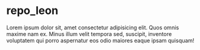 # repo_leon

Lorem ipsum dolor sit, amet consectetur adipisicing elit. Quos omnis maxime nam ex. Minus illum velit tempora sed, suscipit, inventore voluptatem qui porro aspernatur eos odio maiores eaque ipsam quisquam!
